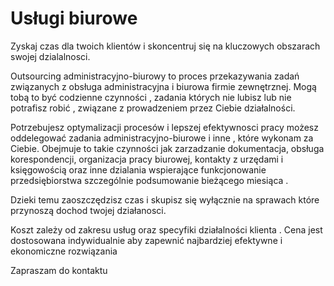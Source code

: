 #  Usługi biurowe

Zyskaj czas dla twoich klientów i skoncentruj się na kluczowych obszarach swojej dzialalnosci.

Outsourcing administracyjno-biurowy to proces przekazywania zadań związanych z obsługa
administracyjna i biurowa firmie zewnętrznej. Mogą tobą to być codzienne czynności , zadania
których nie lubisz lub nie potrafisz robić , związane z prowadzeniem przez Ciebie działalności.


Potrzebujesz optymalizacji procesów i lepszej efektywnosci pracy możesz oddelegować zadania
administracyjno-biurowe i inne , które wykonam za Ciebie. Obejmuje to takie czynności jak
zarzadzanie dokumentacja, obsługa korespondencji, organizacja pracy biurowej, kontakty z urzędami
i księgowością oraz inne dzialania wspierające funkcjonowanie przedsiębiorstwa szczególnie
podsumowanie bieżącego miesiąca .

Dzieki temu zaoszczędzisz czas i skupisz się wyłącznie na sprawach które przynoszą dochod twojej
działanosci.

Koszt zależy od zakresu usług oraz specyfiki działalności klienta . Cena jest dostosowana
indywidualnie aby zapewnić najbardziej efektywne i ekonomiczne rozwiązania

Zapraszam do kontaktu